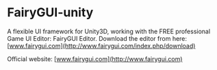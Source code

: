 FairyGUI-unity
====

A flexible UI framework for Unity3D, working with the FREE professional Game UI Editor: FairyGUI Editor.
Download the editor from here: [www.fairygui.com](http://www.fairygui.com/index.php/download)

Official website: [www.fairygui.com](http://www.fairygui.com)
